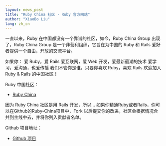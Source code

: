 ```yaml
---
layout: news_post
title: "Ruby China 社区 - Ruby 官方网站"
author: "XiaoBo Liu"
lang: zh_cn
---
```


一直以来，Ruby 在中国都没有一个靠谱的社区，如今，Ruby China Group 出现了，Ruby China Group
是一个非营利组织，它旨在为中国的 Ruby 和 Rails 爱好者提供一个自由，开放的交流平台。

如果你： 爱 Ruby，爱 Rails 爱互联网，爱 Web 开发，爱最新最潮的技术 爱学习，爱沟通，也爱传播 我们不管你是谁，只要你喜欢
Ruby，喜欢 Rails 欢迎加入 Ruby &amp; Rails 的中国社区！

Ruby 中国社区：

* [Ruby China][1]

因为 Ruby China 社区是用 Rails 开发，所以...
如果你精通Ruby或者Rails，你可以在Github的Ruby-China项目中，Fork
以后提交你的改进，社区会根据情况合并到主线中去，并将你列入贡献者名单。

Github 项目地址：

* [Github 项目][2]



[1]: http://www.ruby-china.org 
[2]: http://github.com/huacnlee/ruby-china 
